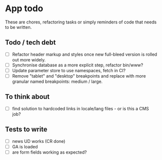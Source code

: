 # App todo
These are chores, refactoring tasks or simply reminders of code that needs to be written.

## Todo / tech debt
- [ ] Refactor header markup and styles once new full-bleed version is rolled out more widely.
- [ ] Synchronise database as a more explicit step, refactor bin/www?
- [ ] Update parameter store to use namespaces, fetch in CI?
- [ ] Remove "tablet" and "desktop" breakpoints and replace with more granular named breakpoints: medium / large.

## To think about
- [ ] find solution to hardcoded links in locale/lang files - or is this a CMS job?

## Tests to write
 - [ ] news UD works (CR done)
 - [ ] GA is loaded
 - [ ] are form fields working as expected?
